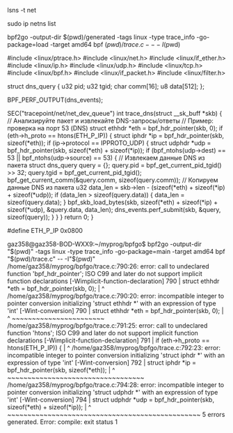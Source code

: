 lsns -t net


sudo ip netns list


bpf2go -output-dir $(pwd)/generated -tags linux -type trace_info -go-package=load -target amd64 bpf $(pwd)/trace.c -- -I$(pwd)


#include <linux/ptrace.h>
#include <linux/net.h>
#include <linux/if_ether.h>
#include <linux/ip.h>
#include <linux/udp.h>
#include <linux/tcp.h>
#include <linux/bpf.h>
#include <linux/if_packet.h>
#include <linux/filter.h>

struct dns_query {
    u32 pid;
    u32 tgid;
    char comm[16];
    u8 data[512];
};

BPF_PERF_OUTPUT(dns_events);

SEC("tracepoint/net/net_dev_queue")
int trace_dns(struct __sk_buff *skb) {
    // Анализируйте пакет и извлекайте DNS-запросы/ответы
    // Пример: проверка на порт 53 (DNS)
    struct ethhdr *eth = bpf_hdr_pointer(skb, 0);
    if (eth->h_proto == htons(ETH_P_IP)) {
        struct iphdr *ip = bpf_hdr_pointer(skb, sizeof(*eth));
        if (ip->protocol == IPPROTO_UDP) {
            struct udphdr *udp = bpf_hdr_pointer(skb, sizeof(*eth) + sizeof(*ip));
            if (bpf_ntohs(udp->dest) == 53 || bpf_ntohs(udp->source) == 53) {
                // Извлекаем данные DNS из пакета
                struct dns_query query = {};
                query.pid = bpf_get_current_pid_tgid() >> 32;
                query.tgid = bpf_get_current_pid_tgid();
                bpf_get_current_comm(&query.comm, sizeof(query.comm));
                // Копируем данные DNS из пакета
                u32 data_len = skb->len - (sizeof(*eth) + sizeof(*ip) + sizeof(*udp));
                if (data_len > sizeof(query.data)) {
                    data_len = sizeof(query.data);
                }
                bpf_skb_load_bytes(skb, sizeof(*eth) + sizeof(*ip) + sizeof(*udp), &query.data, data_len);
                dns_events.perf_submit(skb, &query, sizeof(query));
            }
        }
    }
    return 0;
}



#define ETH_P_IP 0x0800


gaz358@gaz358-BOD-WXX9:~/myprog/bpfgo$ bpf2go -output-dir "$(pwd)" -tags linux -type trace_info -go-package=main -target amd64 bpf "$(pwd)/trace.c" -- -I"$(pwd)"
/home/gaz358/myprog/bpfgo/trace.c:790:26: error: call to undeclared function 'bpf_hdr_pointer'; ISO C99 and later do not support implicit function declarations [-Wimplicit-function-declaration]
  790 |     struct ethhdr *eth = bpf_hdr_pointer(skb, 0);
      |                          ^
/home/gaz358/myprog/bpfgo/trace.c:790:20: error: incompatible integer to pointer conversion initializing 'struct ethhdr *' with an expression of type 'int' [-Wint-conversion]
  790 |     struct ethhdr *eth = bpf_hdr_pointer(skb, 0);
      |                    ^     ~~~~~~~~~~~~~~~~~~~~~~~
/home/gaz358/myprog/bpfgo/trace.c:791:25: error: call to undeclared function 'htons'; ISO C99 and later do not support implicit function declarations [-Wimplicit-function-declaration]
  791 |     if (eth->h_proto == htons(ETH_P_IP)) {
      |                         ^
/home/gaz358/myprog/bpfgo/trace.c:792:23: error: incompatible integer to pointer conversion initializing 'struct iphdr *' with an expression of type 'int' [-Wint-conversion]
  792 |         struct iphdr *ip = bpf_hdr_pointer(skb, sizeof(*eth));
      |                       ^    ~~~~~~~~~~~~~~~~~~~~~~~~~~~~~~~~~~
/home/gaz358/myprog/bpfgo/trace.c:794:28: error: incompatible integer to pointer conversion initializing 'struct udphdr *' with an expression of type 'int' [-Wint-conversion]
  794 |             struct udphdr *udp = bpf_hdr_pointer(skb, sizeof(*eth) + sizeof(*ip));
      |                            ^     ~~~~~~~~~~~~~~~~~~~~~~~~~~~~~~~~~~~~~~~~~~~~~~~~
5 errors generated.
Error: compile: exit status 1











